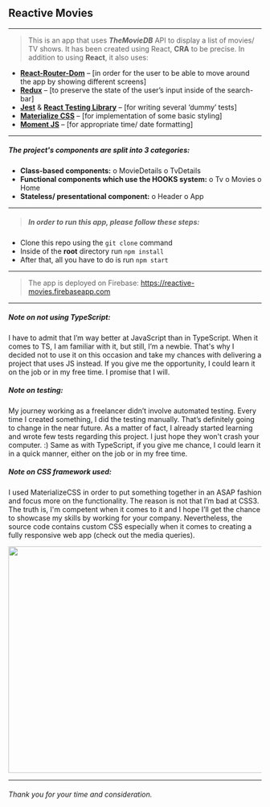 ## Reactive Movies

---

> This is an app that uses **_TheMovieDB_** API to display a list of movies/ TV shows.
> It has been created using React, **CRA** to be precise.
> In addition to using **React**, it also uses:

- [**React-Router-Dom**](https://reactrouter.com/web/guides/quick-start) – [in order for the user to be able to move around the app by showing different screens]
- [**Redux**](https://react-redux.js.org) – [to preserve the state of the user’s input inside of the search-bar]
- [**Jest**](https://jestjs.io) & [**React Testing Library**](https://testing-library.com/) – [for writing several ‘dummy’ tests]
- [**Materialize CSS**](https://materializecss.com/) – [for implementation of some basic styling]
- [**Moment JS**](https://momentjs.com/) – [for appropriate time/ date formatting]

---

##### The project's components are split into 3 categories:

- **Class-based components:**
  o MovieDetails
  o TvDetails
- **Functional components which use the HOOKS system:**
  o Tv
  o Movies
  o Home
- **Stateless/ presentational component:**
  o Header
  o App

---

> ##### In order to run this app, please follow these steps:

- Clone this repo using the `git clone` command
- Inside of the **root** directory run `npm install`
- After that, all you have to do is run `npm start`

---

> The app is deployed on Firebase:
> https://reactive-movies.firebaseapp.com

---

##### Note on not using TypeScript:

I have to admit that I’m way better at JavaScript than in TypeScript. When it comes to TS, I am familiar with it, but still, I’m a newbie. That's why I decided not to use it on this occasion and take my chances with delivering a project that uses JS instead. If you give me the opportunity, I could learn it on the job or in my free time. I promise that I will.

##### Note on testing:

My journey working as a freelancer didn’t involve automated testing. Every time I created something, I did the testing manually. That’s definitely going to change in the near future. As a matter of fact, I already started learning and wrote few tests regarding this project. I just hope they won't crash your computer. :) Same as with TypeScript, if you give me chance, I could learn it in a quick manner, either on the job or in my free time.

##### Note on CSS framework used:

I used MaterializeCSS in order to put something together in an ASAP fashion and focus more on the functionality. The reason is not that I’m bad at CSS3. The truth is, I'm competent when it comes to it and I hope I’ll get the chance to showcase my skills by working for your company. Nevertheless, the source code contains custom CSS especially when it comes to creating a fully responsive web app (check out the media queries).

<img src="https://github.com/BiggaHD/rubicon-movies/blob/master/final.svg" height="450" width="600">

---

###### Thank you for your time and consideration.
